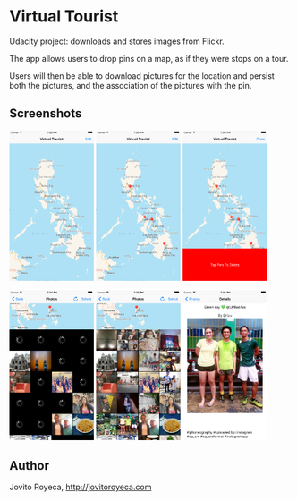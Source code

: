 # Virtual Tourist

Udacity project: downloads and stores images from Flickr.

The app allows users to drop pins on a map, as if they were stops on a tour.

Users will then be able to download pictures for the location and persist both the pictures, and the association of the pictures with the pin. 

## Screenshots
<img src="screenshots/IMG_01.png" width="30%" height="auto"/>
<img src="screenshots/IMG_02.png" width="30%" height="auto"/>
<img src="screenshots/IMG_03.png" width="30%" height="auto"/>
<p/>
<img src="screenshots/IMG_04.png" width="30%" height="auto"/>
<img src="screenshots/IMG_05.png" width="30%" height="auto"/>
<img src="screenshots/IMG_06.png" width="30%" height="auto"/>

## Author
Jovito Royeca, http://jovitoroyeca.com
